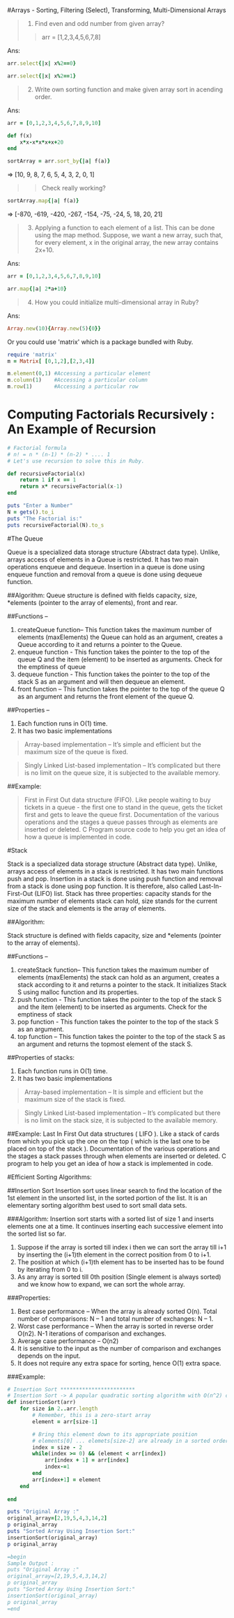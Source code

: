 #Arrays - Sorting, Filtering (Select), Transforming, Multi-Dimensional Arrays

> 1) Find even and odd number from given array? 
>> arr = [1,2,3,4,5,6,7,8]

Ans: 
```ruby
arr.select{|x| x%2==0}

arr.select{|x| x%2==1}
```

> 2) Write own sorting function and make given array sort in acending order.

Ans:
```ruby
arr = [0,1,2,3,4,5,6,7,8,9,10]

def f(x)
	x*x-x*x*x+x+20
end

sortArray = arr.sort_by{|a| f(a)}
```
=> [10, 9, 8, 7, 6, 5, 4, 3, 2, 0, 1] 

>>Check really working?
```ruby
sortArray.map{|a| f(a)}
```
=> [-870, -619, -420, -267, -154, -75, -24, 5, 18, 20, 21]

> 3) Applying a function to each element of a list. This can be done using the map method. Suppose, we want a new array, such that, for every element, x in the original array, the new array contains 2x+10.

Ans:
```ruby
arr = [0,1,2,3,4,5,6,7,8,9,10]

arr.map{|a| 2*a+10}
```
> 4) How you could initialize  multi-dimensional array in Ruby?

Ans:
```ruby
Array.new(10){Array.new(5){0}}
```
Or you could use 'matrix' which is a package bundled with Ruby.
```ruby
require 'matrix'
m = Matrix[ [0,1,2],[2,3,4]]

m.element(0,1) #Accessing a particular element
m.column(1)    #Accessing a particular column
m.row(1)       #Accessing a particular row
```

# Computing Factorials Recursively : An Example of Recursion

```ruby
# Factorial formula
# n! = n * (n-1) * (n-2) * .... 1
# Let's use recursion to solve this in Ruby.

def recursiveFactorial(x)
	return 1 if x == 1
	return x* recursiveFactorial(x-1)
end

puts "Enter a Number"
N = gets().to_i
puts "The Factorial is:"
puts recursiveFactorial(N).to_s

```
#The Queue

Queue is a specialized data storage structure (Abstract data type). Unlike, arrays access of elements in a Queue is restricted. It has two main operations enqueue and dequeue. Insertion in a queue is done using enqueue function and removal from a queue is done using dequeue function.

##Algorithm:
Queue structure is defined with fields capacity, size, *elements (pointer to the array of elements), front and rear.

##Functions –
 1. createQueue function– This function takes the maximum number of elements (maxElements) the Queue can hold as an argument, creates a Queue according to it and returns a pointer to the Queue. 
 2. enqueue function - This function takes the pointer to the top of the queue Q and the item
 (element) to be inserted as arguments. Check for the emptiness of queue
 3. dequeue function - This function takes the pointer to the top of the stack S as an argument and will then dequeue an element.
 4. front function – This function takes the pointer to the top of the queue Q as an argument and returns the front element of the queue Q. 

##Properties –

 1. Each function runs in O(1) time.
 2. It has two basic implementations
> Array-based implementation – It’s simple and efficient but the maximum size of the queue is fixed.

> Singly Linked List-based implementation – It’s complicated but there is no limit on the queue size, it is subjected to the available memory.

##Example:
>First in First Out data structure (FIFO). Like people waiting to buy tickets in a queue - the first one to stand in the queue, gets the ticket first and gets to leave the queue first. Documentation of the various operations and the stages a queue passes through as elements are inserted or deleted. C Program source code to help you get an idea of how a queue is implemented in code.

#Stack

Stack is a specialized data storage structure (Abstract data type). Unlike, arrays access of elements in a stack is restricted. It has two main functions push and pop. Insertion in a stack is done using push function and removal from a stack is done using pop function. It is therefore, also called Last-In-First-Out (LIFO) list. Stack has three properties: capacity stands for the maximum number of elements stack can hold, size stands for the current size of the stack and elements is the array of elements.

##Algorithm:

Stack structure is defined with fields capacity, size and *elements (pointer to the array of elements).

##Functions – 
1. createStack function– This function takes the maximum number of elements (maxElements) the stack can hold as an argument, creates a stack according to it and returns a pointer to the stack. It initializes Stack S using malloc function and its properties.
2. push function - This function takes the pointer to the top of the stack S and the item (element) to be inserted as arguments. Check for the emptiness of stack
3. pop function - This function takes the pointer to the top of the stack S as an argument.
4. top function – This function takes the pointer to the top of the stack S as an argument and returns the topmost element of the stack S. 

##Properties of stacks:
1. Each function runs in O(1) time.
2. It has two basic implementations
> Array-based implementation – It is simple and efficient but the maximum size of the stack is fixed.

> Singly Linked List-based implementation – It’s complicated but there is no limit on the stack size, it is subjected to the available memory.

##Example:
Last In First Out data structures ( LIFO ). Like a stack of cards from which you pick up the one on the top ( which is the last one to be placed on top of the stack ). Documentation of the various operations and the stages a stack passes through when elements are inserted or deleted. C program to help you get an idea of how a stack is implemented in code.

#Efficient Sorting Algorithms:

##Insertion Sort
Insertion sort uses linear search to find the location of the 1st element in the unsorted list, in the sorted portion of the list. It is an elementary sorting algorithm best used to sort small data sets.

###Algorithm:
Insertion sort starts with a sorted list of size 1 and inserts elements one at a time. It continues inserting each successive element into the sorted list so far.

1. Suppose if the array is sorted till index i then we can sort the array till i+1 by inserting the (i+1)th element in the correct position from 0 to i+1.
2. The position at which (i+1)th element has to be inserted has to be found by iterating from 0 to i.
3. As any array is sorted till 0th position (Single element is always sorted) and we know how to expand, we can sort the whole array.

###Properties:

1. Best case performance – When the array is already sorted O(n). Total number of comparisons: N – 1 and total number of exchanges: N – 1.
2. Worst case performance – When the array is sorted in reverse order O(n2). N-1 iterations of comparison and exchanges.
3. Average case performance – O(n2)
4. It is sensitive to the input as the number of comparison and exchanges depends on the input.
5. It does not require any extra space for sorting, hence O(1) extra space.

###Example:
```ruby
# Insertion Sort ************************
# Insertion Sort -> A popular quadratic sorting algorithm with O(n^2) complexity
def insertionSort(arr)
    for size in 2..arr.length
        # Remember, this is a zero-start array
        element = arr[size-1]   

        # Bring this element down to its appropriate position
        # elements[0] ... elemets[size-2] are already in a sorted order
        index = size - 2
        while(index >= 0) && (element < arr[index])
            arr[index + 1] = arr[index]
            index-=1
        end
        arr[index+1] = element
    end
        
end

puts "Original Array :"
original_array=[2,19,5,4,3,14,2]
p original_array
puts "Sorted Array Using Insertion Sort:"
insertionSort(original_array)
p original_array

=begin
Sample Output :
puts "Original Array :"
original_array=[2,19,5,4,3,14,2]
p original_array
puts "Sorted Array Using Insertion Sort:"
insertionSort(original_array)
p original_array
=end
```